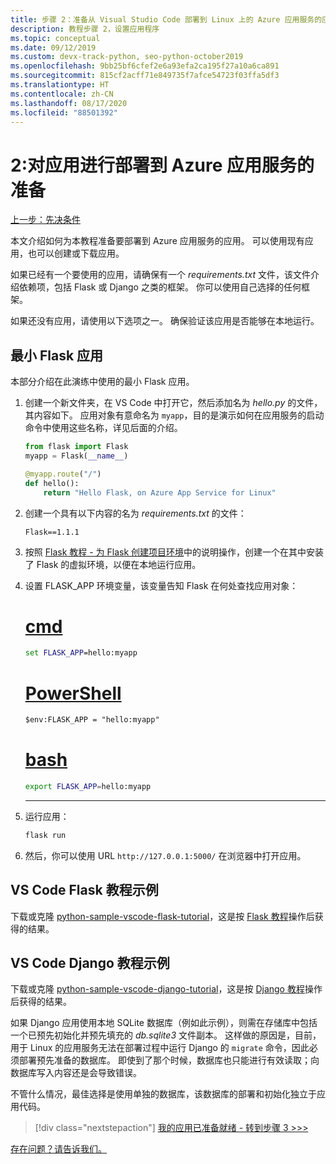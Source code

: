 ```yaml
---
title: 步骤 2：准备从 Visual Studio Code 部署到 Linux 上的 Azure 应用服务的应用
description: 教程步骤 2，设置应用程序
ms.topic: conceptual
ms.date: 09/12/2019
ms.custom: devx-track-python, seo-python-october2019
ms.openlocfilehash: 9bb25bf6cfef2e6a93efa2ca195f27a10a6ca891
ms.sourcegitcommit: 815cf2acff71e849735f7afce54723f03ffa5df3
ms.translationtype: HT
ms.contentlocale: zh-CN
ms.lasthandoff: 08/17/2020
ms.locfileid: "88501392"
---
```

# <a name="2-prepare-your-app-for-deployment-to-azure-app-service"></a>2:对应用进行部署到 Azure 应用服务的准备

[上一步：先决条件](tutorial-deploy-app-service-on-linux-01.md)

本文介绍如何为本教程准备要部署到 Azure 应用服务的应用。 可以使用现有应用，也可以创建或下载应用。

如果已经有一个要使用的应用，请确保有一个 *requirements.txt* 文件，该文件介绍依赖项，包括 Flask 或 Django 之类的框架。 你可以使用自己选择的任何框架。

如果还没有应用，请使用以下选项之一。 确保验证该应用是否能够在本地运行。

## <a name="minimal-flask-app"></a>最小 Flask 应用

本部分介绍在此演练中使用的最小 Flask 应用。

1. 创建一个新文件夹，在 VS Code 中打开它，然后添加名为 *hello.py* 的文件，其内容如下。 应用对象有意命名为 `myapp`，目的是演示如何在应用服务的启动命令中使用这些名称，详见后面的介绍。

    ```python
    from flask import Flask
    myapp = Flask(__name__)

    @myapp.route("/")
    def hello():
        return "Hello Flask, on Azure App Service for Linux"
    ```

1. 创建一个具有以下内容的名为 *requirements.txt* 的文件：

    ```text
    Flask==1.1.1
    ```

1. 按照 [Flask 教程 - 为 Flask 创建项目环境](https://code.visualstudio.com/docs/python/tutorial-flask#create-a-project-environment-for-flask)中的说明操作，创建一个在其中安装了 Flask 的虚拟环境，以便在本地运行应用。

1. 设置 FLASK_APP 环境变量，该变量告知 Flask 在何处查找应用对象：

    # <a name="cmd"></a>[cmd](#tab/cmd)

    ```cmd
    set FLASK_APP=hello:myapp
    ```

    # <a name="powershell"></a>[PowerShell](#tab/powershell)

    ```ps
    $env:FLASK_APP = "hello:myapp"
    ```

   # <a name="bash"></a>[bash](#tab/bash)

    ```bash
    export FLASK_APP=hello:myapp
    ```

    ---

1. 运行应用：

    ```cmd
    flask run
    ```

1. 然后，你可以使用 URL `http://127.0.0.1:5000/` 在浏览器中打开应用。

## <a name="vs-code-flask-tutorial-sample"></a>VS Code Flask 教程示例

下载或克隆 [python-sample-vscode-flask-tutorial](https://github.com/Microsoft/python-sample-vscode-flask-tutorial)，这是按 [Flask 教程](https://code.visualstudio.com/docs/python/tutorial-flask)操作后获得的结果。

## <a name="vs-code-django-tutorial-sample"></a>VS Code Django 教程示例

下载或克隆 [python-sample-vscode-django-tutorial](https://github.com/Microsoft/python-sample-vscode-django-tutorial)，这是按 [Django 教程](https://code.visualstudio.com/docs/python/tutorial-django)操作后获得的结果。

如果 Django 应用使用本地 SQLite 数据库（例如此示例），则需在存储库中包括一个已预先初始化并预先填充的 *db.sqlite3* 文件副本。 这样做的原因是，目前，用于 Linux 的应用服务无法在部署过程中运行 Django 的 `migrate` 命令，因此必须部署预先准备的数据库。 即使到了那个时候，数据库也只能进行有效读取；向数据库写入内容还是会导致错误。

不管什么情况，最佳选择是使用单独的数据库，该数据库的部署和初始化独立于应用代码。

> [!div class="nextstepaction"]
> [我的应用已准备就绪 - 转到步骤 3 >>>](tutorial-deploy-app-service-on-linux-03.md)

[存在问题？请告诉我们。](https://aka.ms/FlaskVSCQuickstartHelp)
